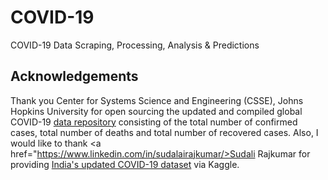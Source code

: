 # COVID-19
COVID-19 Data Scraping, Processing, Analysis &amp; Predictions

## Acknowledgements
Thank you Center for Systems Science and Engineering (CSSE), Johns Hopkins University for open sourcing the updated and compiled global COVID-19 <a href="https://github.com/CSSEGISandData/COVID-19">data repository</a> consisting of the total number of confirmed cases, total number of deaths and total number of recovered cases. Also, I would like to thank <a href="https://www.linkedin.com/in/sudalairajkumar/>Sudali Rajkumar</a> for providing <a href="https://www.kaggle.com/sudalairajkumar/covid19-in-india">India's updated COVID-19 dataset</a> via Kaggle.
